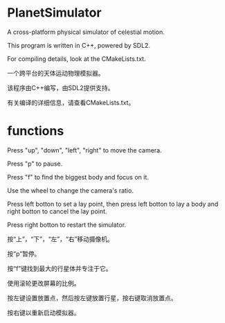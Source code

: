 # PlanetSimulator
A cross-platform physical simulator of celestial motion.

This program is written in C++, powered by SDL2.

For compiling details, look at the CMakeLists.txt.

一个跨平台的天体运动物理模拟器。

该程序由C++编写，由SDL2提供支持。

有关编译的详细信息，请查看CMakeLists.txt。

# functions
Press "up", "down", "left", "right" to move the camera.

Press "p" to pause.

Press "f" to find the biggest body and focus on it.

Use the wheel to change the camera's ratio.

Press left botton to set a lay point, then press left botton to lay a body and right botton to cancel the lay point.

Press right botton to restart the simulator.

按“上”，“下”，“左”，“右”移动摄像机。

按“p”暂停。

按“f”键找到最大的行星体并专注于它。

使用滚轮更改屏幕的比例。

按左键设置放置点，然后按左键放置行星，按右键取消放置点。

按右键以重新启动模拟器。